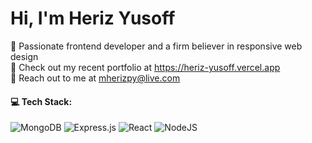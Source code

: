 <h1> Hi, I'm Heriz Yusoff </h1>
🌱 Passionate frontend developer and a firm believer in responsive web design<br>
🔭 Check out my recent portfolio at <a href='https://heriz-yusoff.vercel.app' target="_blank">https://heriz-yusoff.vercel.app</a><br> 
💬 Reach out to me at <a href='mailto:mherizpy@live.com'>mherizpy@live.com</a> <br>
<!--  🔥 Check all my projects on my website!-->

<!-- 
## 🌐 Socials:
[![LinkedIn](https://img.shields.io/badge/LinkedIn-%230077B5.svg?logo=linkedin&logoColor=white)](https://linkedin.com/in/heriz-yusoff) [![Pinterest](https://img.shields.io/badge/Pinterest-%23E60023.svg?logo=Pinterest&logoColor=white)](https://pinterest.com/muhpii04)  -->


#### 💻 Tech Stack:
![MongoDB](https://img.shields.io/badge/MongoDB-%234ea94b.svg?style=for-the-badge&logo=mongodb&logoColor=white) ![Express.js](https://img.shields.io/badge/express.js-%23404d59.svg?style=for-the-badge&logo=express&logoColor=%2361DAFB) ![React](https://img.shields.io/badge/react-%2320232a.svg?style=for-the-badge&logo=react&logoColor=%2361DAFB) ![NodeJS](https://img.shields.io/badge/node.js-6DA55F?style=for-the-badge&logo=node.js&logoColor=white)

<!-- ## 📊 GitHub Stats:
![](https://github-readme-stats.vercel.app/api?username=NovemForxuz&theme=tokyonight&hide_border=false&include_all_commits=true&count_private=true) &nbsp;&nbsp;
![](https://github-readme-streak-stats.herokuapp.com/?user=NovemForxuz&theme=tokyonight&hide_border=false)<br/> -->
<!-- ![](https://github-readme-stats.vercel.app/api/top-langs/?username=NovemForxuz&theme=tokyonight&hide_border=false&include_all_commits=true&count_private=true&layout=compact) -->

<!-- <p align="left"> <img src="https://komarev.com/ghpvc/?username=NovemForxuz&label=Profile%20views&color=0e75b6&style=flat" alt="NovemForxuz" /> </p> -->

<!-- Proudly created with GPRM ( https://gprm.itsvg.in ) -->

<!-- Proudly created with GPRM ( https://gprm.itsvg.in ) -->
<!--
**NovemForxuz/NovemForxuz** is a ✨ _special_ ✨ repository because its `README.md` (this file) appears on your GitHub profile.

Here are some ideas to get you started:

- 🔭 I’m currently working on ...
- 🌱 I’m currently learning ...
- 👯 I’m looking to collaborate on ...
- 🤔 I’m looking for help with ...
- 💬 Ask me about ...
- 📫 How to reach me: ...
- 😄 Pronouns: ...
- ⚡ Fun fact: ...
-->
